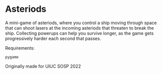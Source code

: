 # Asteriods

A mini-game of asteriods, where you control a ship moving through space that can shoot lasers at the incoming asteriods that threaten to break the ship. Collecting powerups can help you survive longer, as the game gets progressively harder each second that passes.

Requirements:
```
pygame
```


Originally made for UIUC SOSP 2022
